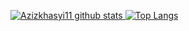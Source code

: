 [![Azizkhasyi11 github stats](https://github-readme-stats.vercel.app/api?username=Azizkhasyi11&count_private=true&show_icons=true&hide_border=true) ![Top Langs](https://github-readme-stats.vercel.app/api/top-langs/?username=Azizkhasyi11&langs_count=8&layout=compact&hide_border=true)](https://github.com/Azizkhasyi11)
